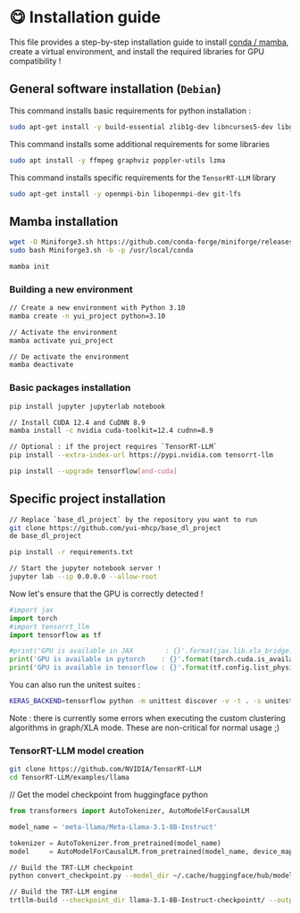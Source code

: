 # :yum: Installation guide

This file provides a step-by-step installation guide to install [conda / mamba](https://github.com/conda-forge/miniforge), create a virtual environment, and install the required libraries for GPU compatibility !

## General software installation (`Debian`)

This command installs basic requirements for python installation :
```bash
sudo apt-get install -y build-essential zlib1g-dev libncurses5-dev libgdbm-dev libnss3-dev libssl-dev libreadline-dev libffi-dev libsqlite3-dev libbz2-dev wget
```

This command installs some additional requirements for some libraries
```bash
sudo apt install -y ffmpeg graphviz poppler-utils lzma
```

This command installs specific requirements for the `TensorRT-LLM` library
```bash
sudo apt-get install -y openmpi-bin libopenmpi-dev git-lfs
```

## Mamba installation

```bash
wget -O Miniforge3.sh https://github.com/conda-forge/miniforge/releases/latest/download/Miniforge3-$(uname)-$(uname -m).sh
sudo bash Miniforge3.sh -b -p /usr/local/conda

mamba init
```

### Building a new environment

```bash
// Create a new environment with Python 3.10
mamba create -n yui_project python=3.10

// Activate the environment
mamba activate yui_project

// De activate the environment
mamba deactivate
```

### Basic packages installation

```bash
pip install jupyter jupyterlab notebook

// Install CUDA 12.4 and CuDNN 8.9
mamba install -c nvidia cuda-toolkit=12.4 cudnn=8.9

// Optional : if the project requires `TensorRT-LLM`
pip install --extra-index-url https://pypi.nvidia.com tensorrt-llm

pip install --upgrade tensorflow[and-cuda]
```

## Specific project installation

```bash
// Replace `base_dl_project` by the repository you want to run
git clone https://github.com/yui-mhcp/base_dl_project
de base_dl_project

pip install -r requirements.txt

// Start the jupyter notebook server !
jupyter lab --ip 0.0.0.0 --allow-root
```

Now let's ensure that the GPU is correctly detected !
```python
#import jax
import torch
#import tensorrt_llm
import tensorflow as tf

#print('GPU is available in JAX        : {}'.format(jax.lib.xla_bridge.get_backend().platform == 'gpu'))
print('GPU is available in pytorch    : {}'.format(torch.cuda.is_available()))
print('GPU is available in tensorflow : {}'.format(tf.config.list_physical_devices('GPU') != []))
```

You can also run the unitest suites :
```bash
KERAS_BACKEND=tensorflow python -m unittest discover -v -t . -s unitests -p test_*.py
```

Note : there is currently some errors when executing the custom clustering algorithms in graph/XLA mode. These are non-critical for normal usage ;)

### TensorRT-LLM model creation

```bash
git clone https://github.com/NVIDIA/TensorRT-LLM
cd TensorRT-LLM/examples/llama
```

// Get the model checkpoint from huggingface
python
```python
from transformers import AutoTokenizer, AutoModelForCausalLM

model_name = 'meta-llama/Meta-Llama-3.1-8B-Instruct'

tokenizer = AutoTokenizer.from_pretrained(model_name)
model     = AutoModelForCausalLM.from_pretrained(model_name, device_map = 'cuda', torch_dtype = 'float16')

```

```bash
// Build the TRT-LLM checkpoint
python convert_checkpoint.py --model_dir ~/.cache/huggingface/hub/models--meta-llama--Meta-Llama-3.1-8B-Instruct/snapshots/<directory>/ --output_dir llama-3.1-8B-Instruct-checkpointt --dtype float16 --tp_size 1

// Build the TRT-LLM engine
trtllm-build --checkpoint_dir llama-3.1-8B-Instruct-checkpointt/ --output_dir llama-3.1-8B-Instruct-engine --gemm_plugin auto
```

